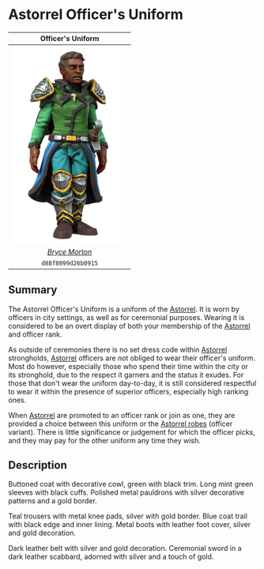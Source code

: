 # Astorrel Officer's Uniform

| Officer's Uniform |
|:---:|
| <img src="https://raw.githubusercontent.com/jesskelsall/astarus-images/main/characters/portraits/d88f8099d26b0915.png" height="400" /> |
| *[Bryce Morton](../../../../characters/bryce-morton.md)* |
| `d88f8099d26b0915` |

## Summary

The Astorrel Officer's Uniform is a uniform of the [Astorrel](../astorrel.md). It is worn by officers in city settings, as well as for ceremonial purposes. Wearing it is considered to be an overt display of both your membership of the [Astorrel](../astorrel.md) and officer rank.

As outside of ceremonies there is no set dress code within [Astorrel](../astorrel.md) strongholds, [Astorrel](../astorrel.md) officers are not obliged to wear their officer's uniform. Most do however, especially those who spend their time within the city or its stronghold, due to the respect it garners and the status it exudes. For those that don't wear the uniform day-to-day, it is still considered respectful to wear it within the presence of superior officers, especially high ranking ones.

When [Astorrel](../astorrel.md) are promoted to an officer rank or join as one, they are provided a choice between this uniform or the [Astorrel robes](astorrel-robes.md) (officer variant). There is little significance or judgement for which the officer picks, and they may pay for the other uniform any time they wish.

## Description

Buttoned coat with decorative cowl, green with black trim. Long mint green sleeves with black cuffs. Polished metal pauldrons with silver decorative patterns and a gold border.

Teal trousers with metal knee pads, silver with gold border. Blue coat trail with black edge and inner lining. Metal boots with leather foot cover, silver and gold decoration.

Dark leather belt with silver and gold decoration. Ceremonial sword in a dark leather scabbard, adorned with silver and a touch of gold.
